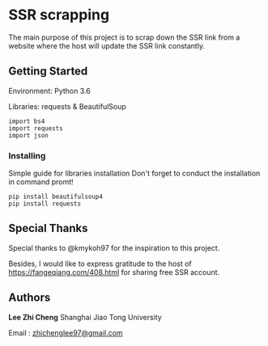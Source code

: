 # SSR scrapping

The main purpose of this project is to scrap down the SSR link from a website where the host will update the SSR link constantly. 

## Getting Started
Environment: Python 3.6

Libraries: requests & BeautifulSoup

```
import bs4
import requests
import json
```

### Installing
Simple guide for libraries installation
Don't forget to conduct the installation in command promt!

```
pip install beautifulsoup4
pip install requests
```

## Special Thanks
Special thanks to @kmykoh97 for the inspiration to this project. 

Besides, I would like to express gratitude to the host of https://fangeqiang.com/408.html for sharing free SSR account. 

## Authors

**Lee Zhi Cheng**
Shanghai Jiao Tong University

Email : zhichenglee97@gmail.com
